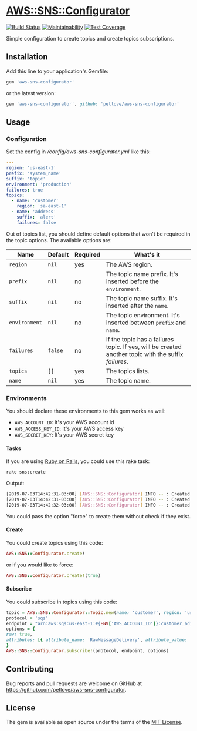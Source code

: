 # [AWS::SNS::Configurator](https://github.com/petlove/aws-sns-configurator)

[![Build Status](https://travis-ci.org/petlove/aws-sns-configurator.svg?branch=master)](https://travis-ci.org/petlove/aws-sns-configurator)
[![Maintainability](https://api.codeclimate.com/v1/badges/3ed50227b9170851483e/maintainability)](https://codeclimate.com/github/petlove/aws-sns-configurator/maintainability)
[![Test Coverage](https://api.codeclimate.com/v1/badges/3ed50227b9170851483e/test_coverage)](https://codeclimate.com/github/petlove/aws-sns-configurator/test_coverage)

Simple configuration to create topics and create topics subscriptions.

## Installation

Add this line to your application's Gemfile:

```ruby
gem 'aws-sns-configurator'
```
or the latest version:

```ruby
gem 'aws-sns-configurator', github: 'petlove/aws-sns-configurator'
```

## Usage

### Configuration
Set the config in _/config/aws-sns-configurator.yml_ like this:
```yml
---
region: 'us-east-1'
prefix: 'system_name'
suffix: 'topic'
environment: 'production'
failures: true
topics:
  - name: 'customer'
    region: 'sa-east-1'
  - name: 'address'
    suffix: 'alert'
    failures: false
```

Out of topics list, you should define default options that won't be required in the topic options. The available options are:

| Name | Default | Required | What's it |
|------|---------|----------|-----------|
| `region` | `nil` | yes | The AWS region. |
| `prefix` | `nil` | no | The topic name prefix. It's inserted before the `environment`.|
| `suffix` | `nil` | no | The topic name suffix. It's inserted after the `name`. |
| `environment` | `nil` | no | The topic environment. It's inserted between `prefix` and `name`. |
| `failures` | `false` | no | If the topic has a failures topic. If yes, will be created another topic with the suffix _failures_. |
| `topics` | `[]` | yes | The topics lists. |
| `name` | `nil` | yes | The topic name. |

### Environments

You should declare these environments to this gem works as well:
* `AWS_ACCOUNT_ID`: It's your AWS account id
* `AWS_ACCESS_KEY_ID`: It's your AWS access key
* `AWS_SECRET_KEY`: It's your AWS secret key

#### Tasks

If you are using [Ruby on Rails](https://github.com/rails/rails), you could use this rake task:
```bash
rake sns:create
```

Output:
```bash
[2019-07-03T14:42:31-03:00] [AWS::SNS::Configurator] INFO -- : Created: system_name_production_customer_topic - sa-east-1
[2019-07-03T14:42:31-03:00] [AWS::SNS::Configurator] INFO -- : Created: system_name_production_customer_topic_failures - sa-east-1
[2019-07-03T14:42:32-03:00] [AWS::SNS::Configurator] INFO -- : Created: system_name_production_address_alert - us-east-1
```

You could pass the option "force" to create them without check if they exist.

#### Create

You could create topics using this code:

```ruby
AWS::SNS::Configurator.create!
```

or if you would like to force:

```ruby
AWS::SNS::Configurator.create!(true)
```

#### Subscribe

You could subscribe in topics using this code:
```ruby
topic = AWS::SNS::Configurator::Topic.new(name: 'customer', region: 'us-east-1')
protocol = 'sqs'
endpoint = "arn:aws:sqs:us-east-1:#{ENV['AWS_ACCOUNT_ID']}:customer_adjuster"
options = {
raw: true,
attributes: [{ attribute_name: 'RawMessageDelivery', attribute_value: 'true' }]
}
AWS::SNS::Configurator.subscribe!(protocol, endpoint, options)
```

## Contributing

Bug reports and pull requests are welcome on GitHub at https://github.com/petlove/aws-sns-configurator.

## License

The gem is available as open source under the terms of the [MIT License](https://opensource.org/licenses/MIT).
